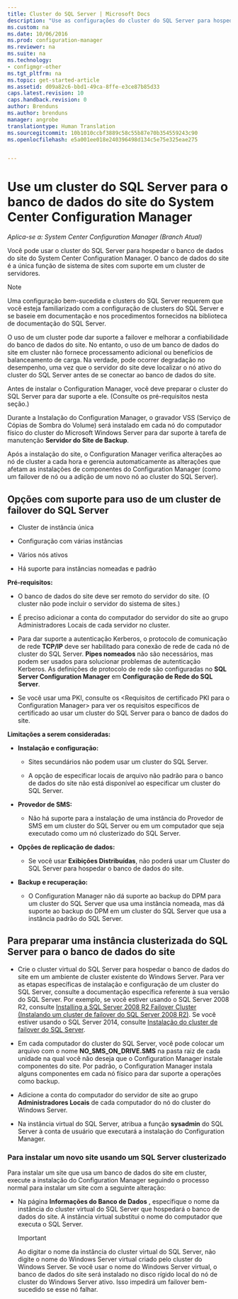 ```yaml
---
title: Cluster do SQL Server | Microsoft Docs
description: "Use as configurações do cluster do SQL Server para hospedar o banco de dados do site do System Center Configuration Manager. Inclui informações sobre opções com suporte."
ms.custom: na
ms.date: 10/06/2016
ms.prod: configuration-manager
ms.reviewer: na
ms.suite: na
ms.technology:
- configmgr-other
ms.tgt_pltfrm: na
ms.topic: get-started-article
ms.assetid: d09a82c6-bbd1-49ca-8ffe-e3ce87b85d33
caps.latest.revision: 10
caps.handback.revision: 0
author: Brenduns
ms.author: brenduns
manager: angrobe
translationtype: Human Translation
ms.sourcegitcommit: 10b1010ccbf3889c58c55b87e70b354559243c90
ms.openlocfilehash: e5a001ee018e240396498d134c5e75e325eae275


---
```

# <a name="use-a-sql-server-cluster-for-the-system-center-configuration-manager-site-database"></a>Use um cluster do SQL Server para o banco de dados do site do System Center Configuration Manager

*Aplica-se a: System Center Configuration Manager (Branch Atual)*


 Você pode usar o cluster do SQL Server para hospedar o banco de dados do site do System Center Configuration Manager. O banco de dados do site é a única função de sistema de sites com suporte em um cluster de servidores.  

> [!NOTE]  
>  Uma configuração bem-sucedida e clusters do SQL Server requerem que você esteja familiarizado com a configuração de clusters do SQL Server e se baseie em documentação e nos procedimentos fornecidos na biblioteca de documentação do SQL Server.  

 O uso de um cluster pode dar suporte a failover e melhorar a confiabilidade do banco de dados do site. No entanto, o uso de um banco de dados do site em cluster não fornece processamento adicional ou benefícios de balanceamento de carga. Na verdade, pode ocorrer degradação no desempenho, uma vez que o servidor do site deve localizar o nó ativo do cluster do SQL Server antes de se conectar ao banco de dados do site.  

 Antes de instalar o Configuration Manager, você deve preparar o cluster do SQL Server para dar suporte a ele. (Consulte os pré-requisitos nesta seção.)  

 Durante a Instalação do Configuration Manager, o gravador VSS (Serviço de Cópias de Sombra do Volume) será instalado em cada nó do computador físico do cluster do Microsoft Windows Server para dar suporte à tarefa de manutenção **Servidor do Site de Backup**.  

 Após a instalação do site, o Configuration Manager verifica alterações ao nó de cluster a cada hora e gerencia automaticamente as alterações que afetam as instalações de componentes do Configuration Manager (como um failover de nó ou a adição de um novo nó ao cluster do SQL Server).  

## <a name="supported-options-for-using-a-sql-server-failover-cluster"></a>Opções com suporte para uso de um cluster de failover do SQL Server

-   Cluster de instância única  

-   Configuração com várias instâncias  

-   Vários nós ativos  

-   Há suporte para instâncias nomeadas e padrão  

**Pré-requisitos:**  

-   O banco de dados do site deve ser remoto do servidor do site. (O cluster não pode incluir o servidor do sistema de sites.)  

-   É preciso adicionar a conta do computador do servidor do site ao grupo Administradores Locais de cada servidor no cluster.  

-   Para dar suporte a autenticação Kerberos, o protocolo de comunicação de rede **TCP/IP** deve ser habilitado para conexão de rede de cada nó de cluster do SQL Server. **Pipes nomeados** não são necessários, mas podem ser usados para solucionar problemas de autenticação Kerberos. As definições de protocolo de rede são configuradas no **SQL Server Configuration Manager** em **Configuração de Rede do SQL Server**.  

-   Se você usar uma PKI, consulte os &lt;Requisitos de certificado PKI para o Configuration Manager> para ver os requisitos específicos de certificado ao usar um cluster do SQL Server para o banco de dados do site.  

**Limitações a serem consideradas:**  

-   **Instalação e configuração:**  

    -   Sites secundários não podem usar um cluster do SQL Server.  

    -   A opção de especificar locais de arquivo não padrão para o banco de dados do site não está disponível ao especificar um cluster do SQL Server.  

-   **Provedor de SMS:**  

    -   Não há suporte para a instalação de uma instância do Provedor de SMS em um cluster do SQL Server ou em um computador que seja executado como um nó clusterizado do SQL Server.  

-   **Opções de replicação de dados:**  

    -   Se você usar **Exibições Distribuídas**, não poderá usar um Cluster do SQL Server para hospedar o banco de dados do site.  

-   **Backup e recuperação:**  

    -   O Configuration Manager não dá suporte ao backup do DPM para um cluster do SQL Server que usa uma instância nomeada, mas dá suporte ao backup do DPM em um cluster do SQL Server que usa a instância padrão do SQL Server.  

## <a name="to-prepare-a-clustered-sql-server-instance-for-the-site-database"></a>Para preparar uma instância clusterizada do SQL Server para o banco de dados do site  

-   Crie o cluster virtual do SQL Server para hospedar o banco de dados do site em um ambiente de cluster existente do Windows Server. Para ver as etapas específicas de instalação e configuração de um cluster do SQL Server, consulte a documentação específica referente à sua versão do SQL Server. Por exemplo, se você estiver usando o SQL Server 2008 R2, consulte  [Installing a SQL Server 2008 R2 Failover Cluster (Instalando um cluster de failover do SQL Server 2008 R2)](http://go.microsoft.com/fwlink/p/?LinkId=240231). Se você estiver usando o SQL Server 2014, consulte [Instalação do cluster de failover do SQL Server](https://technet.microsoft.com/library/hh231721\(v=sql.120\).aspx).  

-   Em cada computador do cluster do SQL Server, você pode colocar um arquivo com o nome **NO_SMS_ON_DRIVE.SMS** na pasta raiz de cada unidade na qual você não deseja que o Configuration Manager instale componentes do site. Por padrão, o Configuration Manager instala alguns componentes em cada nó físico para dar suporte a operações como backup.  

-   Adicione a conta do computador do servidor de site ao grupo **Administradores Locais** de cada computador do nó do cluster do Windows Server.  

-   Na instância virtual do SQL Server, atribua a função **sysadmin** do SQL Server à conta de usuário que executará a instalação do Configuration Manager.  

### <a name="to-install-a-new-site-using-a-clustered-sql-server"></a>Para instalar um novo site usando um SQL Server clusterizado  
 Para instalar um site que usa um banco de dados do site em cluster, execute a instalação do Configuration Manager seguindo o processo normal para instalar um site com a seguinte alteração:  

-   Na página **Informações do Banco de Dados** , especifique o nome da instância do cluster virtual do SQL Server que hospedará o banco de dados do site.  A instância virtual substitui o nome do computador que executa o SQL Server.  

    > [!IMPORTANT]  
    >  Ao digitar o nome da instância do cluster virtual do SQL Server, não digite o nome do Windows Server virtual criado pelo cluster do Windows Server. Se você usar o nome do Windows Server virtual, o banco de dados do site será instalado no disco rígido local do nó de cluster do Windows Server ativo. Isso impedirá um failover bem-sucedido se esse nó falhar.  



<!--HONumber=Dec16_HO3-->


